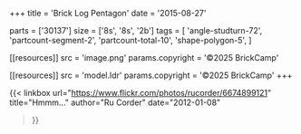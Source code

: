 +++
title = 'Brick Log Pentagon'
date  = '2015-08-27'

parts = ['30137']
size  = ['8s', '8s', '2b']
tags  = [
  'angle-studturn-72',
  'partcount-segment-2',
  'partcount-total-10',
  'shape-polygon-5',
]

[[resources]]
src              = 'image.png'
params.copyright = '©2025 BrickCamp'

[[resources]]
src              = 'model.ldr'
params.copyright = '©2025 BrickCamp'
+++

{{< linkbox
    url="https://www.flickr.com/photos/rucorder/6674899121"
    title="Hmmm..."
    author="Ru Corder"
    date="2012-01-08"
>}}
